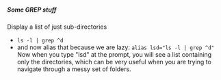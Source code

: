 ##### Some GREP stuff
Display a list of just sub-directories
- `ls -l | grep ^d`
- and now alias that because we are lazy: `alias lsd="ls -l | grep ^d"`
Now when you type "lsd" at the prompt, you will see a list containing only the directories, which can be very useful when you are trying to navigate through a messy set of folders.
